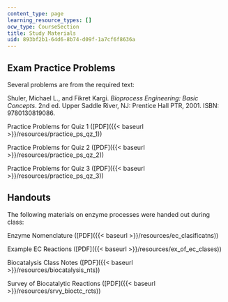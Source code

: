 ```yaml
---
content_type: page
learning_resource_types: []
ocw_type: CourseSection
title: Study Materials
uid: 893bf2b1-64d6-8b74-d09f-1a7cf6f8636a
---
```


Exam Practice Problems
----------------------

Several problems are from the required text:

Shuler, Michael L., and Fikret Kargi. _Bioprocess Engineering: Basic Concepts_. 2nd ed. Upper Saddle River, NJ: Prentice Hall PTR, 2001. ISBN: 9780130819086.

Practice Problems for Quiz 1 ([PDF]({{< baseurl >}}/resources/practice_ps_qz_1))

Practice Problems for Quiz 2 ([PDF]({{< baseurl >}}/resources/practice_ps_qz_2))

Practice Problems for Quiz 3 ([PDF]({{< baseurl >}}/resources/practice_ps_qz_3))

Handouts
--------

The following materials on enzyme processes were handed out during class:

Enzyme Nomenclature ([PDF]({{< baseurl >}}/resources/ec_clasificatns))

Example EC Reactions ([PDF]({{< baseurl >}}/resources/ex_of_ec_clases))

Biocatalysis Class Notes ([PDF]({{< baseurl >}}/resources/biocatalysis_nts))

Survey of Biocatalytic Reactions ([PDF]({{< baseurl >}}/resources/srvy_bioctc_rcts))